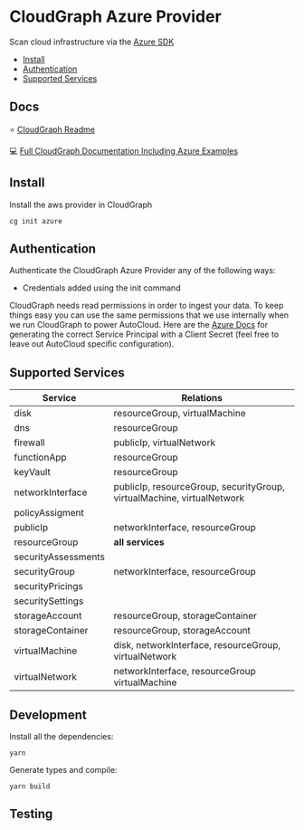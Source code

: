 # CloudGraph Azure Provider

Scan cloud infrastructure via the [Azure SDK](https://github.com/Azure/azure-sdk-for-js)

<!-- toc -->
  - [Install](#install)
  - [Authentication](#authentication)
  - [Supported Services](#supported-services)
<!-- tocstop -->

## Docs

⭐ [CloudGraph Readme](https://github.com/cloudgraphdev/cli)  

💻 [Full CloudGraph Documentation Including Azure Examples](https://docs.cloudgraph.dev)

## Install

Install the aws provider in CloudGraph

```console
cg init azure
```

## Authentication

Authenticate the CloudGraph Azure Provider any of the following ways:

- Credentials added using the init command

CloudGraph needs read permissions in order to ingest your data. To keep things easy you can use the same permissions that we use internally when we run CloudGraph to power AutoCloud. Here are the [Azure Docs](https://docs.autocloud.dev/connect-an-environment/azure) for generating the correct Service Principal with a Client Secret (feel free to leave out AutoCloud specific configuration).

## Supported Services

| Service             | Relations                                                              |
| ------------------- | ---------------------------------------------------------------------- |
| disk                | resourceGroup, virtualMachine                                          |
| dns                 | resourceGroup                                                          |
| firewall            | publicIp, virtualNetwork                                               |
| functionApp         | resourceGroup                                                          |
| keyVault            | resourceGroup                                                          |
| networkInterface    | publicIp, resourceGroup, securityGroup, virtualMachine, virtualNetwork |
| policyAssigment     |                                                                        |
| publicIp            | networkInterface, resourceGroup                                        |
| resourceGroup       | **all services**                                                       |
| securityAssessments |                                                                        |
| securityGroup       | networkInterface, resourceGroup                                        |
| securityPricings    |                                                                        |
| securitySettings    |                                                                        |
| storageAccount      | resourceGroup, storageContainer                                        |
| storageContainer    | resourceGroup, storageAccount                                          |
| virtualMachine      | disk, networkInterface, resourceGroup, virtualNetwork                  |
| virtualNetwork      | networkInterface, resourceGroup virtualMachine                         |

## Development

Install all the dependencies:

```console
yarn
```

Generate types and compile:

```console
yarn build
```

## Testing

<!-- testing -->

<!-- testingstop -->

